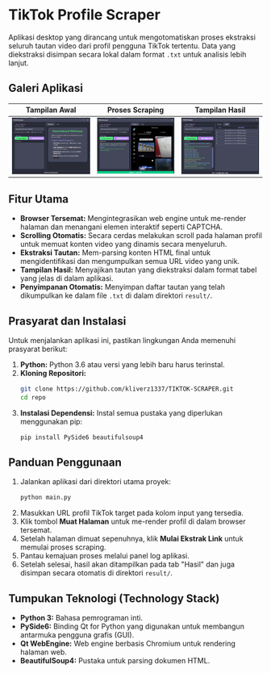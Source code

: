 # TikTok Profile Scraper

Aplikasi desktop yang dirancang untuk mengotomatiskan proses ekstraksi seluruh tautan video dari profil pengguna TikTok tertentu. Data yang diekstraksi disimpan secara lokal dalam format `.txt` untuk analisis lebih lanjut.

## Galeri Aplikasi
| Tampilan Awal | Proses Scraping | Tampilan Hasil |
| :---: | :---: | :---: |
| ![Tampilan Awal Aplikasi](screenshot/Screenshot_108.png) | ![Proses Scraping Sedang Berjalan](screenshot/Screenshot_109.png) | ![Hasil Ekstraksi Ditampilkan](screenshot/Screenshot_110.png) |

## Fitur Utama
- **Browser Tersemat:** Mengintegrasikan web engine untuk me-render halaman dan menangani elemen interaktif seperti CAPTCHA.
- **Scrolling Otomatis:** Secara cerdas melakukan scroll pada halaman profil untuk memuat konten video yang dinamis secara menyeluruh.
- **Ekstraksi Tautan:** Mem-parsing konten HTML final untuk mengidentifikasi dan mengumpulkan semua URL video yang unik.
- **Tampilan Hasil:** Menyajikan tautan yang diekstraksi dalam format tabel yang jelas di dalam aplikasi.
- **Penyimpanan Otomatis:** Menyimpan daftar tautan yang telah dikumpulkan ke dalam file `.txt` di dalam direktori `result/`.

## Prasyarat dan Instalasi
Untuk menjalankan aplikasi ini, pastikan lingkungan Anda memenuhi prasyarat berikut:

1.  **Python:** Python 3.6 atau versi yang lebih baru harus terinstal.
2.  **Kloning Repositori:**
    ```bash
    git clone https://github.com/kliverz1337/TIKTOK-SCRAPER.git
    cd repo
    ```
3.  **Instalasi Dependensi:**
    Instal semua pustaka yang diperlukan menggunakan pip:
    ```bash
    pip install PySide6 beautifulsoup4
    ```

## Panduan Penggunaan
1.  Jalankan aplikasi dari direktori utama proyek:
    ```bash
    python main.py
    ```
2.  Masukkan URL profil TikTok target pada kolom input yang tersedia.
3.  Klik tombol **Muat Halaman** untuk me-render profil di dalam browser tersemat.
4.  Setelah halaman dimuat sepenuhnya, klik **Mulai Ekstrak Link** untuk memulai proses scraping.
5.  Pantau kemajuan proses melalui panel log aplikasi.
6.  Setelah selesai, hasil akan ditampilkan pada tab "Hasil" dan juga disimpan secara otomatis di direktori `result/`.

## Tumpukan Teknologi (Technology Stack)
- **Python 3:** Bahasa pemrograman inti.
- **PySide6:** Binding Qt for Python yang digunakan untuk membangun antarmuka pengguna grafis (GUI).
- **Qt WebEngine:** Web engine berbasis Chromium untuk rendering halaman web.
- **BeautifulSoup4:** Pustaka untuk parsing dokumen HTML.